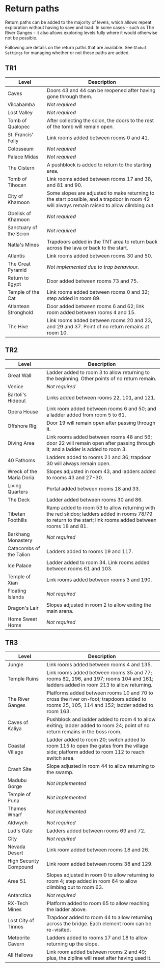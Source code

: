 # Return paths

Return paths can be added to the majority of levels, which allows repeat exploration without having to save and load. In some cases - such as The River Ganges - it also allows exploring levels fully where it would otherwise not be possible.

Following are details on the return paths that are available. See `Global Settings` for managing whether or not these paths are added.

## TR1
| Level | Description |
|-|-|
| Caves | Doors 43 and 44 can be reopened after having gone through them. |
| Vilcabamba | _Not required_ |
| Lost Valley | _Not required_ |
| Tomb of Qualopec | After collecting the scion, the doors to the rest of the tomb will remain open. |
| St. Francis' Folly | Link rooms added between rooms 0 and 41. |
| Colosseum | _Not required_ |
| Palace Midas | _Not required_ |
| The Cistern | A pushblock is added to return to the starting area. |
| Tomb of Tihocan | Link rooms added between rooms 17 and 38, and 81 and 90. |
| City of Khamoon | Some slopes are adjusted to make returning to the start possible, and a trapdoor in room 42 will always remain raised to allow climbing out. |
| Obelisk of Khamoon | _Not required_ |
| Sanctuary of the Scion | _Not required_ |
| Natla's Mines | Trapdoors added in the TNT area to return back across the lava or back to the start. |
| Atlantis | Link rooms added between rooms 30 and 50. |
| The Great Pyramid | _Not implemented due to trap behaviour._ |
| Return to Egypt | Door added between rooms 73 and 75. |
| Temple of the Cat | Link rooms added between rooms 0 and 32; step added in room 89. |
| Atlantean Stronghold | Door added between rooms 6 and 62; link room added between rooms 4 and 15. |
| The Hive | Link rooms added between rooms 20 and 23, and 29 and 37. Point of no return remains at room 10. |

## TR2
| Level | Description |
|-|-|
| Great Wall | Ladder added to room 3 to allow returning to the beginning. Other points of no return remain. |
| Venice | _Not required_ |
| Bartoli's Hideout | Links added between rooms 22, 101, and 121. |
| Opera House | Link room added between rooms 6 and 50; and a ladder added from room 5 to 61. |
| Offshore Rig | Door 19 will remain open after passing through it. |
| Diving Area | Link rooms added between rooms 48 and 56; door 22 will remain open after passing through it; and a ladder is added to room 3. |
| 40 Fathoms | Ladders added to rooms 21 and 36; trapdoor 30 will always remain open. |
| Wreck of the Maria Doria | Slopes adjusted in room 43, and ladders added to rooms 43 and 27-30. |
| Living Quarters | Portal added between rooms 18 and 33. |
| The Deck | Ladder added between rooms 30 and 86. |
| Tibetan Foothills | Ramp added to room 53 to allow returning with the red skidoo; ladders added in rooms 78/79 to return to the start; link rooms added between rooms 18 and 81. |
| Barkhang Monastery | _Not required_ |
| Catacombs of the Talion | Ladders added to rooms 19 and 117. |
| Ice Palace | Ladder added to room 34. Link rooms added between rooms 61 and 103. |
| Temple of Xian | Link rooms added between rooms 3 and 190. |
| Floating Islands | _Not required_ |
| Dragon's Lair | Slopes adjusted in room 2 to allow exiting the main arena. |
| Home Sweet Home | _Not required_ |

## TR3
| Level | Description |
|-|-|
| Jungle | Link rooms added between rooms 4 and 135. |
| Temple Ruins | Link rooms added between rooms 35 and 77; rooms 82, 196, and 197; rooms 104 and 161; ladders added in room 213 to allow returning. |
| The River Ganges | Platforms added between rooms 10 and 70 to cross the river on-foot; trapdoors added to rooms 25, 105, 114 and 152; ladder added to room 163. |
| Caves of Kaliya | Pushblock and ladder added to room 4 to allow exiting; ladder added to room 24; point of no return remains in the boss room. |
| Coastal Village | Ladder added to room 20; switch added to room 115 to open the gates from the village side; platform added to room 112 to reach switch area. |
| Crash Site | Slope adjusted in room 44 to allow returning to the swamp. |
| Madubu Gorge | _Not implemented_ |
| Temple of Puna | _Not implemented_ |
| Thames Wharf | _Not implemented_ |
| Aldwych | _Not required_ |
| Lud's Gate | Ladders added between rooms 69 and 72. |
| City | _Not required_ |
| Nevada Desert | Link room added between rooms 18 and 26. |
| High Security Compound | Link room added between rooms 38 and 129. |
| Area 51 | Slopes adjusted in room 0 to allow returning to room 4; step added in room 64 to allow climbing out to room 63. |
| Antarctica | _Not required_ |
| RX-Tech Mines | Platform added to room 65 to allow reaching the ladder above. |
| Lost City of Tinnos | Trapdoor added to room 44 to allow returning across the bridge. Each element room can be re-visited. |
| Meteorite Cavern | Ladders added to rooms 17 and 18 to allow returning up the slope. |
| All Hallows | Link room added between rooms 2 and 49; plus, the zipline will reset after having used it. |

